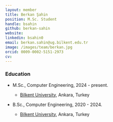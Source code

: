 ```yaml
---
layout: member
title: Berkan Şahin
position: M.Sc. Student
handle: bsahin 
github: berkan-sahin
website: 
linkedin: bsahin0
email: berkan.sahin@ug.bilkent.edu.tr
image: /images/team/berkan.jpg
orcid: 0009-0002-5151-2973 
cv: 
---
```



### Education
- M.Sc., Computer Engineering, 2024 - present.
  - [Bilkent University](http://www.cs.bilkent.edu.tr/), Ankara, Turkey

- B.Sc., Computer Engineering, 2020 - 2024.
  - [Bilkent University](http://www.cs.bilkent.edu.tr/), Ankara, Turkey
